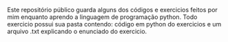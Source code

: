Este repositório público guarda alguns dos códigos e exercicios feitos por mim enquanto aprendo a linguagem de programação python. 
Todo exercicio possui sua pasta contendo: código em python do exercicios e um arquivo .txt explicando o enunciado do exercicio.
